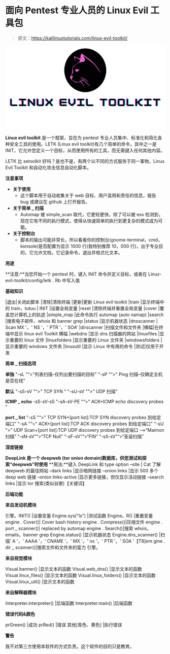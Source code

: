 # 面向 Pentest 专业人员的 Linux Evil 工具包

> 原文：<https://kalilinuxtutorials.com/linux-evil-toolkit/>

[![Linux Evil Toolkit For Pentest Professionals](img/fa5c960886052c11aec39a9185c758fb.png "Linux Evil Toolkit For Pentest Professionals")](https://1.bp.blogspot.com/-G9p-_B3eusc/X7Vvo9CowII/AAAAAAAAIAg/wLApjyRmweovm4Qi7EoowkKeLHcdGxLbQCLcBGAsYHQ/s728/linux-evil-toolkit%25281%2529.png)

**Linux evil toolkit** 是一个框架，旨在为 pentest 专业人员集中、标准化和简化各种安全工具的使用。LETK (Linux evil toolkit)有几个简单的命令，其中之一是 INIT，它允许您定义一个目标，从而使用所有的工具，而无需键入任何其他内容。

LETK 比 setoolkit 好吗？是也不是，有两个以不同的方式服务于同一事物，Linux Evil Toolkit 和自动化攻击信息自动化脚本。

**注意事项**

*   **关于使用**
    *   这个脚本用于自动收集关于 web 目标、用户滥用和责任的信息，报告 bug 或建议在 github 上打开报告。
*   **关于简单 _ 扫描**
    *   Automap 被 simple_scan 取代，它更轻更快，除了可以被 ess 检测到，现在它有不同的执行模式，使得从快速简单的执行到更复杂的模式成为可能。
*   **关于控制台**
    *   脚本的输出可能非常长，所以看看你的控制台(gnome-terminal，cmd，konsole)是否配置为显示 1000 行(我特别推荐 10，000 行)，出于专业目的，它允许文档，它记录命令，退出并格式化文本。

**用途**

**注意:**当您开始一个 pentest 时，键入 INIT 命令并定义目标，或者在 Linux-evil-toolkit/config/letk . Rb 中写入值

**基础知识**

|退出|关闭此脚本
|清除|清除终端
|更新|更新 Linux evil toolkit
|train |显示终端中的 train，tutuu
| INIT |设置全局变量
|reset |清除终端并重置全局变量
|cover |覆盖您计算机上的轨迹
|simple_map |此命令执行 automap (auto namap)
|search |搜索电子邮件、whois 和 banner grep
|status |显示机器状态
|dnsscanner | Scan MX '，' NS '，' PTR '，' SOA'
|dirscanner |扫描文件和文件夹
|横幅|在终端中显示 linux evil Toolkit 横幅
|webdns |显示 dns 扫描器的网站
|linuxfiles |显示重要的 linux 文件
|linuxfolders |显示重要的 Linux 文件夹
|windowsfolders |显示重要的 windows 文件夹
|linuxutil |显示 Linux 中有用的命令
|测试|仅用于开发

**简单 _ 扫描选项**

**单独**
"-sL "“>"列表扫描–仅列出要扫描的目标"
"-sP "“>" Ping 扫描–仅确定主机是否在线"

**默认**
"-sS-sV "“>" TCP SYN "
"-sU-sV "“>" UDP 扫描"

**ICMP _ echo**
-sS-sV-sS
"-sA-sV-PE "“>" ACK+ICMP echo discovery probes "

**port _ list**
"-sS "“>" TCP SYN+[port list]:TCP SYN discovery probes 到给定端口"
"-sA "“>" ACK+[port list]:TCP ACK discovery probes 到给定端口"
"-sU ">" UDP Scan+[port list]:TCP UDP discovery probes 到给定端口 –>“Maimon 扫描”
“-sN-sV”“>“TCP Null”
“-sF-sV”“>“FIN”
“-sX-sV”“>“圣诞扫描”

**深度链接**

**DeepLink 是一个 deepweb (tor onion domain)数据库，供您测试和探索“deepweb”时使用**
 **用法:**键入 DeepLink 和 type option
–site | Cat 了解 deepweb 的最佳网站
–dark links |显示暗网链接
–onion links |显示 500 多个 deep web 链接
–onion links-active |显示更多链接，但仅显示活动链接
–search links |显示 tor 搜索(类似谷歌)【关键词】

**后端功能**

**来自发动机模块**

引擎。INIT() |设置变量
Engine.sys("ls") |测试函数
Engine。R() |重置变量
engine . Cover()| Cover bash history
engine . Compress()|压缩文件
engine . port _ scanner()| replaced by automap
engine . Search()|搜索 whois，emails，banner grep
Engine.status() |显示机器状态
Engine.dns_scanner() |扫描' A '，' AAAA '，' CNAME '，' MX '，' ns '，' PTR '，' SOA '【T8]em gine . dir _ scanner()|搜索文件和文件夹的蛮力
引擎。

**来自视觉模块**

Visual.banner() |显示文本的函数
Visual.web_dns() |显示文本的函数
Visual.linux_files() |显示文本的函数
Visual.linux_folders() |显示文本的函数
Visual.linux_util() |显示文本的函数

**来自解释器模块**

Interpreter.interpreter() |后端函数
Interpreter.main() |后端函数

**错误代码&颜色**

prGreen() |成功
prRed() |错误
其他[青色、黄色] |执行错误

**警告**

我不对第三方使用本软件的方式负责。这个软件的目的只是教育。